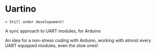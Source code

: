 # Uartino
	> Still under developement!

A sync approach to UART modules, for Arduino

An idea for a non-stress coding with Arduino, working with almost every UART equipped modules, even the slow ones!
